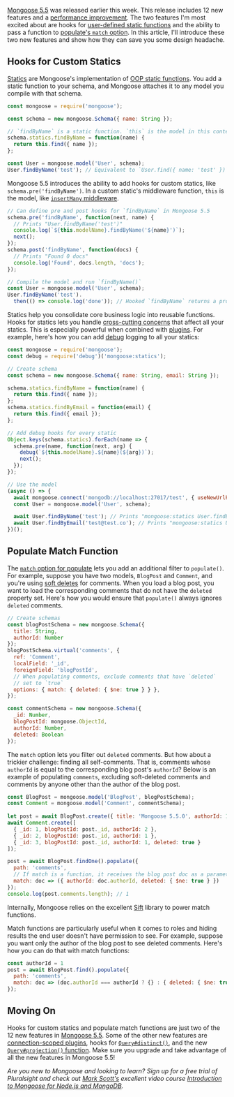 [Mongoose 5.5](https://github.com/Automattic/mongoose/blob/master/History.md#550--2019-04-08) was released earlier this week. This release includes 12 new features and a [performance improvement](https://twitter.com/mongoosejs/status/1116360293981069312). The two features I'm most excited about are hooks for [user-defined static functions](https://mongoosejs.com/docs/guide.html#statics) and the ability to pass a function to [populate's `match` option](https://mongoosejs.com/docs/api.html#query_Query-populate). In this article, I'll introduce these two new features and show how they can save you some design headache.

Hooks for Custom Statics
------------------------

[Statics](https://mongoosejs.com/docs/guide.html#statics) are Mongoose's implementation of [OOP static functions](https://docs.mql4.com/basis/oop/staticmembers).
You add a static function to your schema, and Mongoose attaches it to any model you compile with that schema.

```javascript
const mongoose = require('mongoose');

const schema = new mongoose.Schema({ name: String });

// `findByName` is a static function. `this` is the model in this context.
schema.statics.findByName = function(name) {
  return this.find({ name });
};

const User = mongoose.model('User', schema);
User.findByName('test'); // Equivalent to `User.find({ name: 'test' })`
```

Mongoose 5.5 introduces the ability to add hooks for custom statics, like
`schema.pre('findByName')`. In a custom static's middleware function, `this`
is the model, like [`insertMany` middleware](https://mongoosejs.com/docs/middleware.html#types-of-middleware).

```javascript
// Can define pre and post hooks for `findByName` in Mongoose 5.5
schema.pre('findByName', function(next, name) {
  // Prints "User.findByName('test')"
  console.log(`${this.modelName}.findByName('${name}')`);
  next();
});
schema.post('findByName', function(docs) {
  // Prints "Found 0 docs"
  console.log('Found', docs.length, 'docs');
});

// Compile the model and run `findByName()`
const User = mongoose.model('User', schema);
User.findByName('test').
  then(() => console.log('done')); // Hooked `findByName` returns a promise
```

Statics help you consolidate core business logic into reusable functions.
Hooks for statics lets you handle
[cross-cutting concerns](https://en.wikipedia.org/wiki/Cross-cutting_concern)
that affect all your statics. This is especially powerful when combined with
[plugins](https://mongoosejs.com/docs/plugins.html). For example, here's how
you can add [debug](https://www.npmjs.com/package/debug) logging to all your
statics:

```javascript
const mongoose = require('mongoose');
const debug = require('debug')('mongoose:statics');

// Create schema
const schema = new mongoose.Schema({ name: String, email: String });

schema.statics.findByName = function(name) {
  return this.find({ name });
};
schema.statics.findByEmail = function(email) {
  return this.find({ email });
};

// Add debug hooks for every static
Object.keys(schema.statics).forEach(name => {
  schema.pre(name, function(next, arg) {
    debug(`${this.modelName}.${name}(${arg})`);
    next();
  });
});

// Use the model
(async () => {
  await mongoose.connect('mongodb://localhost:27017/test', { useNewUrlParser: true });
  const User = mongoose.model('User', schema);

  await User.findByName('test'); // Prints "mongoose:statics User.findByName(test) +0ms"
  await User.findByEmail('test@test.co'); // Prints "mongoose:statics User.findByEmail(test@test.co) +10ms"
})();
```

Populate Match Function
-----------------------

The [`match` option for populate](https://mongoosejs.com/docs/populate.html#query-conditions)
lets you add an additional filter to `populate()`. For example, suppose you
have two models, `BlogPost` and `Comment`, and you're using
[soft deletes](https://www.npmjs.com/package/mongoose-delete) for comments.
When you load a blog post, you want to load the corresponding comments that
do not have the `deleted` property set. Here's how you would ensure that
`populate()` always ignores `deleted` comments.

```javascript
// Create schemas
const blogPostSchema = new mongoose.Schema({
  title: String,
  authorId: Number
});
blogPostSchema.virtual('comments', {
  ref: 'Comment',
  localField: '_id',
  foreignField: 'blogPostId',
  // When populating comments, exclude comments that have `deleted`
  // set to `true`
  options: { match: { deleted: { $ne: true } } },
});

const commentSchema = new mongoose.Schema({
  _id: Number,
  blogPostId: mongoose.ObjectId,
  authorId: Number,
  deleted: Boolean
});
```

The `match` option lets you filter out `deleted` comments. But how about a
trickier challenge: finding all self-comments. That is, comments whose
`authorId` is equal to the corresponding blog post's `authorId`? Below is
an example of populating `comments`, excluding soft-deleted comments and
comments by anyone other than the author of the blog post.

```javascript
const BlogPost = mongoose.model('BlogPost', blogPostSchema);
const Comment = mongoose.model('Comment', commentSchema);
  
let post = await BlogPost.create({ title: 'Mongoose 5.5.0', authorId: 1 });
await Comment.create([
  { _id: 1, blogPostId: post._id, authorId: 2 },
  { _id: 2, blogPostId: post._id, authorId: 1 },
  { _id: 3, blogPostId: post._id, authorId: 1, deleted: true }
]);

post = await BlogPost.findOne().populate({
  path: 'comments',
  // If match is a function, it receives the blog post doc as a parameter
  match: doc => ({ authorId: doc.authorId, deleted: { $ne: true } })
});
console.log(post.comments.length); // 1
```

Internally, Mongoose relies on the excellent [Sift](https://www.npmjs.com/package/sift)
library to power match functions.

Match functions are particularly useful when it comes to roles and hiding results
the end user doesn't have permission to see. For example, suppose you want only
the author of the blog post to see deleted comments. Here's how you can
do that with match functions:

```javascript
const authorId = 1
post = await BlogPost.find().populate({
  path: 'comments',
  match: doc => (doc.authorId === authorId ? {} : { deleted: { $ne: true } })
});
```

Moving On
---------

Hooks for custom statics and populate match functions are just two of the 12
new features in [Mongoose 5.5](https://github.com/Automattic/mongoose/blob/master/History.md#550--2019-04-08).
Some of the other new features are [connection-scoped plugins](https://mongoosejs.com/docs/api.html#connection_Connection-plugin), hooks for [`Query#distinct()`](https://mongoosejs.com/docs/api.html#query_Query-distinct), and the new [`Query#projection()` function](https://mongoosejs.com/docs/api.html#query_Query-projection). Make sure you upgrade and take advantage of all the new features in Mongoose 5.5!

_Are you new to Mongoose and looking to learn? Sign up for a free trial of
Pluralsight and check out [Mark Scott's](https://www.pluralsight.com/authors/mark-scott) excellent video course [Introduction to Mongoose for Node.js and MongoDB](https://pluralsight.pxf.io/c/1321469/424552/7490?u=https%3A%2F%2Fapp.pluralsight.com%2Flibrary%2Fcourses%2Fmongoose-for-nodejs-mongodb%2Ftable-of-contents)._